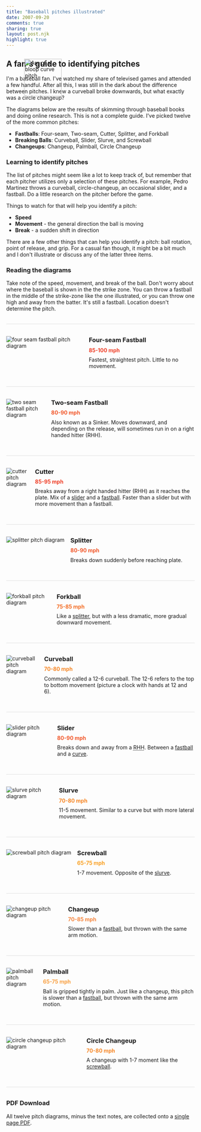 ```yaml
---
title: "Baseball pitches illustrated"
date: 2007-09-20
comments: true
sharing: true
layout: post.njk
highlight: true
---
```


<style>
.intro-illustration {
  float: right;
}

.intro-illustration img {
  width: 100px;
  margin: 0 0 8px 8px;
}

@media (min-width: 800px) {
  .intro-illustration {
    position: absolute;
    left: calc(var(--text-max-width) + 48px);
  }
}

.pitch {
  display: flex;
  max-width: var(--text-max-width);
  padding-top: 32px;
  margin-top: 32px;
  border-top: 1px solid #ddd;
}

.pitch:last-of-type {
  padding-bottom: 32px;
  margin-bottom: 32px;
  border-bottom: 1px solid #ddd;
}

.pitch__figure {
  margin-right: 16px;
}

.pitch__title {
  margin: 0 0 0.5em 0;
}

.pitch__speed {
  margin: 0 0 0.5em 0;
}

.pitch__notes {
  margin-top: 0.6em;
}
</style>

<figure class="intro-illustration">
  <img src="/media/posts/baseball-pitches-illustrated/bloop_curve.svg" alt="Arc of a bloop curve pitch" />
</figure>


<h2 class="subtitle">A fan's guide to identifying pitches</h2>

I'm a baseball fan. I've watched my share of televised games and attended a few handful. After all this, I was still in the dark about the difference between pitches. I knew a curveball broke downwards, but what exactly was a circle changeup?

The diagrams below are the results of skimming through baseball books and doing online research. This is not a complete guide. I've picked twelve of the more common pitches:

*   **Fastballs**: Four-seam, Two-seam, Cutter, Splitter, and Forkball
*   **Breaking Balls**: Curveball, Slider, Slurve, and Screwball
*   **Changeups**: Changeup, Palmball, Circle Changeup

### Learning to identify pitches

The list of pitches might seem like a lot to keep track of, but remember that each pitcher utilizes only a selection of these pitches. For example, Pedro Martinez throws a curveball, circle-changeup, an occasional slider, and a fastball. Do a little research on the pitcher before the game.

Things to watch for that will help you identify a pitch:

*   **Speed**
*   **Movement** - the general direction the ball is moving
*   **Break** - a sudden shift in direction

There are a few other things that can help you identify a pitch: ball rotation, point of release, and grip. For a casual fan though, it might be a bit much and I don't illustrate or discuss any of the latter three items.

### Reading the diagrams

Take note of the speed, movement, and break of the ball. Don't worry about where the baseball is shown in the the strike zone. You can throw a fastball in the middle of the strike-zone like the one illustrated, or you can throw one high and away from the batter. It's still a fastball. Location doesn't determine the pitch.


<div class="pitch" id="fourseam">
  <img class="pitch__figure" src="/media/posts/baseball-pitches-illustrated/four_seam_fastball.svg" alt="four seam fastball pitch diagram" />
  <div class="pitch__body">
    <h3 class="pitch__title">Four-seam Fastball</h3>
    <h4 class="pitch__speed" style="color:#ef4029;">
      85-100 mph
    </h4>
    <p class="pitch__notes">
      Fastest, straightest pitch. Little to no movement.
    </p>
  </div>
</div>

<div class="pitch" id="twoseam">
  <img class="pitch__figure" src="/media/posts/baseball-pitches-illustrated/two_seam_fastball.svg" alt="two seam fastball pitch diagram" />
  <div class="pitch__body">
    <h3 class="pitch__title">Two-seam Fastball</h3>
    <h4 class="pitch__speed" style="color:#f1572a;">80-90 mph</h4>
    <p class="pitch__notes">
      Also known as a Sinker. Moves downward, and depending on the release, will sometimes run in on a right handed hitter (RHH).
    </p>

  </div>
</div>

<div class="pitch" id="cutter">
  <img class="pitch__figure" src="/media/posts/baseball-pitches-illustrated/cutter.svg" alt="cutter pitch diagram" />
  <div class="pitch__body">
    <h3 class="pitch__title">Cutter</h3>
    <h4 class="pitch__speed" style="color:#ef4029;">85-95 mph</h4>
    <p class="pitch__notes">
      Breaks away from a right handed hitter (RHH) as it reaches the plate. Mix of a <a href="#slider">slider</a> and a <a href="#fourseam">fastball</a>. Faster than a slider but with more movement than a fastball.</p>
  </div>
</div>

<div class="pitch" id="splitter">
  <img class="pitch__figure" src="/media/posts/baseball-pitches-illustrated/splitter.svg" alt="splitter pitch diagram" />
  <div class="pitch__body">
    <h3 class="pitch__title">Splitter</h3>
    <h4 class="pitch__speed" style="color:#f1572a;">80-90 mph</h4>
    <p class="pitch__notes">
      Breaks down suddenly before reaching plate.
    </p>
  </div>
</div>

<div class="pitch" id="forkball">
  <img class="pitch__figure" src="/media/posts/baseball-pitches-illustrated/forkball.svg" alt="forkball pitch diagram" />
  <div class="pitch__body">
    <h3 class="pitch__title">Forkball</h3>
    <h4 class="pitch__speed" style="color: #f36e27;">75-85 mph</h4>
    <p class="pitch__notes">
      Like a <a href="#splitter">splitter</a>, but with a less dramatic, more gradual downward movement.
    </p>
  </div>
</div>

<div class="pitch" id="curveball">
  <img class="pitch__figure" src="/media/posts/baseball-pitches-illustrated/curveball.svg" alt="curveball pitch diagram" />
  <div class="pitch__body">
    <h3 class="pitch__title">Curveball</h3>
    <h4 class="pitch__speed" style="color: #f68727;">70-80 mph</h4>
    <p class="pitch__notes">
      Commonly called a 12-6 curveball. The 12-6 refers to the top to bottom movement (picture a clock with hands at 12 and 6).
    </p>
  </div>
</div>

<div class="pitch" id="slider">
  <img class="pitch__figure" src="/media/posts/baseball-pitches-illustrated/slider.svg" alt="slider pitch diagram" />
  <div class="pitch__body">
    <h3 class="pitch__title">Slider</h3>
    <h4 class="pitch__speed" style="color: #f1572a;">80-90 mph</h4>
    <p class="pitch__notes">
      Breaks down and away from a <acronym title="Right Handed Hitter">RHH</acronym>. Between a <a href="#fourseam">fastball</a> and a <a href="#curve">curve</a>.
    </p>
  </div>
</div>

<div class="pitch" id="slurve">
  <img class="pitch__figure" src="/media/posts/baseball-pitches-illustrated/slurve.svg" alt="slurve pitch diagram" />
  <div class="pitch__body">
    <h3 class="pitch__title">Slurve</h3>
    <h4 class="pitch__speed" style="color: #f68727;">70-80 mph</h4>
    <p class="pitch__notes">
      11-5 movement. Similar to a curve but with more lateral movement.
    </p>
  </div>
</div>

<div class="pitch" id="screwball">
  <img class="pitch__figure" src="/media/posts/baseball-pitches-illustrated/screwball.svg" alt="screwball pitch diagram" />
  <div class="pitch__body">
    <h3 class="pitch__title">Screwball</h3>
    <h4 class="pitch__speed" style="color: #f9a024;">
      65-75 mph
    </h4>
    <p class="pitch__notes">
      1-7 movement. Opposite of the <a href="#slurve">slurve</a>.
    </p>
  </div>
</div>

<div class="pitch" id="changeup">
  <img class="pitch__figure" src="/media/posts/baseball-pitches-illustrated/changeup.svg" alt="changeup pitch diagram" />
  <div class="pitch__body">
    <h3 class="pitch__title">
      Changeup
    </h3>
    <h4 class="pitch__speed" style="color: #f58741;">
      70-85 mph
    </h4>
    <p class="pitch__notes">
      Slower than a <a href="#fourseam">fastball</a>, but thrown with the same arm motion.
    </p>
  </div>
</div>

<div class="pitch" id="palmball">
  <img class="pitch__figure" src="/media/posts/baseball-pitches-illustrated/palmball.svg" alt="palmball pitch diagram" />
  <div class="pitch__body">
    <h3 class="pitch__title">
      Palmball
    </h3>
    <h4 class="pitch__speed" style="color: #f9a042">
      65-75 mph
    </h4>
    <p class="pitch__notes">
      Ball is gripped tightly in palm. Just like a changeup, this pitch is slower than a <a href="#fastball">fastball</a>, but thrown with the same arm motion.
    </p>
  </div>
</div>

<div class="pitch" id="circle">
  <img class="pitch__figure" src="/media/posts/baseball-pitches-illustrated/circle_change.svg" alt="circle changeup pitch diagram" />
  <div class="pitch__body">
    <h3 class="pitch__title">
    Circle Changeup
    </h3>
    <h4 class="pitch__speed" style="color: #f68727;">
      70-80 mph
    </h4>
    <p class="pitch__notes">
      A changeup with 1-7 moment like the <a href="#screwball">screwball</a>.
    </p>
  </div>
</div>

### PDF Download

All twelve pitch diagrams, minus the text notes, are collected onto a <a href="/media/posts/baseball-pitches-illustrated/baseball_pitches.pdf" class="big-icon">single page PDF</a>.

 [1]: #fourseam
